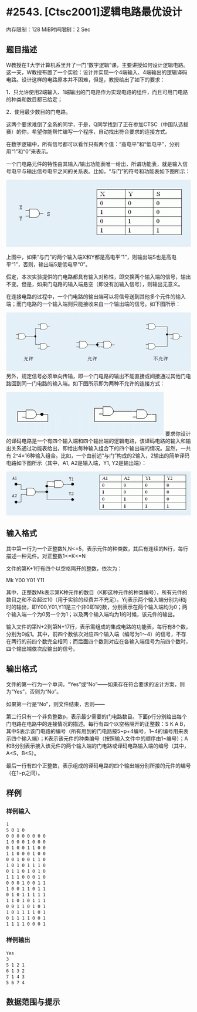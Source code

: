 # #2543. [Ctsc2001]逻辑电路最优设计

内存限制：128 MiB时间限制：2 Sec

## 题目描述

W教授在T大学计算机系里开了一门&ldquo;数字逻辑&rdquo;课，主要讲授如何设计逻辑电路。这一天，W教授布置了一个实验：设计并实现一个4端输入、4端输出的逻辑译码电路。设计这样的电路原本并不困难，但是，教授给出了如下的要求：

1．只允许使用2端输入、1端输出的门电路作为实现电路的组件，而且可用门电路的种类和数目都已给定；

2．使用最少数目的门电路。

 

这两个要求难倒了全系的同学，于是，Q同学找到了正在参加CTSC（中国队选拔赛）的你，希望你能帮忙编写一个程序，自动找出符合要求的连接方式。

 

在数字逻辑中，所有信号都可以看作只有两个值：&ldquo;高电平&rdquo;和&ldquo;低电平&rdquo;，分别用&ldquo;1&rdquo;和&ldquo;0&rdquo;来表示。

一个门电路元件的特性由其输入/输出功能表唯一给出，所谓功能表，就是输入信号电平与输出信号电平之间的关系表。比如，&ldquo;与门&rdquo;的符号和功能表如下图所示：

![](upload/201112/1(2).jpg)

上图中，如果&ldquo;与门&rdquo;的两个输入端X和Y都是高电平&ldquo;1&rdquo;，则输出端S也是高电平&ldquo;1&rdquo;，否则，输出端S是低电平&ldquo;0&rdquo;。

假定，本次实验提供的门电路都具有输入对称性，即交换两个输入端的信号，输出不变。但是，如果门电路的输入端悬空（即没有加输入信号），则输出无意义。

 

在连接电路的过程中，一个门电路的输出端可以将信号送到其他多个元件的输入端；而门电路的一个输入端则只能接收来自一个输出端的信号。如下图所示：

![](upload/201112/2(2).jpg)
另外，规定信号必须单向传输，即一个门电路的输出不能直接或间接通过其他门电路回到同一门电路的输入端。如下图所示即为两种不允许的连接方式：

![](upload/201112/3(1).jpg)
要求你设计的译码电路是一个有四个输入端和四个输出端的逻辑电路，该译码电路的输入和输出关系通过功能表给出，即给出每种输入组合下的四个输出端的情况。显然，一共有 2^4=16种输入组合。比如，一个由前述&ldquo;与门&rdquo;构成的2输入，2输出的简单译码电路如下图所示（其中，A1, A2是输入端，Y1, Y2是输出端）：

![](upload/201112/4.jpg)

## 输入格式

其中第一行为一个正整数N,N<=5，表示元件的种类数，其后有连续的N行，每行描述一种元件。对正整数1<=K<=N

文件的第K+1行有四个以空格隔开的整数，依次为：

Mk Y00 Y01 Y11

其中，正整数Mk表示第K种元件的数目（K即这种元件的种类编号），所有元件的数目之和不会超过10（用于实验的经费并不充足）。Yij表示两个输入端分别为i和j时的输出，即Y00,Y01,Y11是三个非0即1的数，分别表示在两个输入端均为0；两个输入端一个为0另一个为1；以及两个输入端均为1的时候，该元件的输出。

输入文件的第N+2到第N+17行，表示需组成的集成电路的功能表，每行有8个数，分别为0或1。其中，前四个数依次对应四个输入端（编号为1～4）的信号，不存在两行的前四个数完全相同；而后面四个数则对应在各输入端信号为前四个数时，四个输出端依次应输出的信号。

## 输出格式

文件的第一行为一个单词，&ldquo;Yes&rdquo;或&ldquo;No&rdquo;&mdash;&mdash;如果存在符合要求的设计方案，则为&ldquo;Yes&rdquo;，否则为&ldquo;No&rdquo;。

如果第一行是&ldquo;No&rdquo;，则文件结束，否则&mdash;&mdash;

第二行只有一个非负整数p，表示最少需要的门电路数目。下面p行分别给出每个门电路在电路中的连接情况的描述。每行有四个以空格隔开的正整数：S K A B，其中S表示该门电路的编号（所有用到的门电路按5~p+4编号，1~4的编号用来表示四个输入端）；K表示该元件的种类编号（按照输入文件中的顺序由1~编号）；A和B分别表示接入该元件的两个输入端的门电路或译码电路输入端的编号（其中，A<S，B<S）。

最后一行有四个正整数，表示组成的译码电路的四个输出端分别所接的元件的编号（在1~p之间）。

## 样例

### 样例输入

    
    1
    5 0 1 0
    0 0 0 0 0 0 0 0
    1 0 0 0 1 0 0 0
    0 1 0 0 1 1 0 0
    1 1 0 0 0 1 0 0
    0 0 1 0 0 1 1 0
    1 0 1 0 1 1 1 0
    0 1 1 0 1 0 1 0
    1 1 1 0 0 0 1 0
    0 0 0 1 0 0 1 1
    1 0 0 1 1 0 1 1
    0 1 0 1 1 1 1 1
    1 1 0 1 0 1 1 1
    0 0 1 1 0 1 0 1
    1 0 1 1 1 1 0 1
    0 1 1 1 1 0 0 1
    1 1 1 1 0 0 0 1
    
    

### 样例输出

    
    Yes
    3
    5 1 2 1
    6 1 3 2
    7 1 4 3
    5 6 7 4
    
    

## 数据范围与提示
